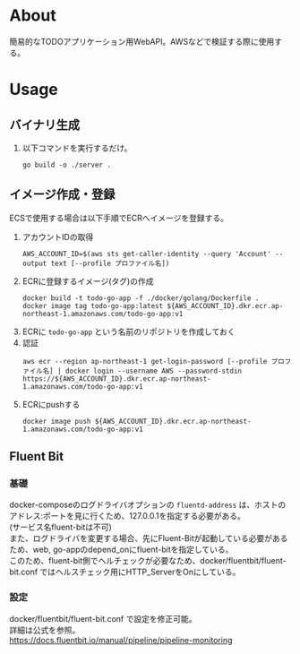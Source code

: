 # About
簡易的なTODOアプリケーション用WebAPI。AWSなどで検証する際に使用する。  

# Usage
## バイナリ生成
1. 以下コマンドを実行するだけ。
   ```shell
   go build -o ./server .
   ```

## イメージ作成・登録
ECSで使用する場合は以下手順でECRへイメージを登録する。
1. アカウントIDの取得
   ```shell
   AWS_ACCOUNT_ID=$(aws sts get-caller-identity --query 'Account' --output text [--profile プロファイル名])
   ```
2. ECRに登録するイメージ(タグ)の作成
   ```shell
   docker build -t todo-go-app -f ./docker/golang/Dockerfile .
   docker image tag todo-go-app:latest ${AWS_ACCOUNT_ID}.dkr.ecr.ap-northeast-1.amazonaws.com/todo-go-app:v1
   ```
3. ECRに `todo-go-app` という名前のリポジトリを作成しておく 
4. 認証
   ```shell
   aws ecr --region ap-northeast-1 get-login-password [--profile プロファイル名] | docker login --username AWS --password-stdin https://${AWS_ACCOUNT_ID}.dkr.ecr.ap-northeast-1.amazonaws.com/todo-go-app:v1
   ```
4. ECRにpushする
   ```shell
   docker image push ${AWS_ACCOUNT_ID}.dkr.ecr.ap-northeast-1.amazonaws.com/todo-go-app:v1
   ```

## Fluent Bit
### 基礎
docker-composeのログドライバオプションの `fluentd-address` は、ホストのアドレス:ポートを見に行くため、127.0.0.1を指定する必要がある。  
(サービス名fluent-bitは不可)  
また、ログドライバを変更する場合、先にFluent-Bitが起動している必要があるため、web, go-appのdepend_onにfluent-bitを指定している。  
このため、fluent-bit側でヘルチェックが必要なため、docker/fluentbit/fluent-bit.conf ではヘルスチェック用にHTTP_ServerをOnにしている。

### 設定
docker/fluentbit/fluent-bit.conf で設定を修正可能。  
詳細は公式を参照。  
https://docs.fluentbit.io/manual/pipeline/pipeline-monitoring


